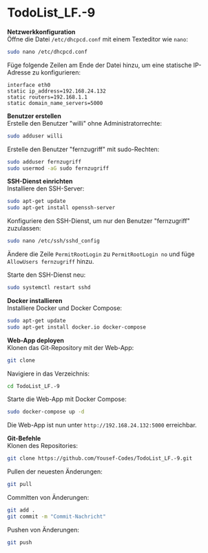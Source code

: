 # TodoList_LF.-9


**Netzwerkkonfiguration**  
Öffne die Datei `/etc/dhcpcd.conf` mit einem Texteditor wie `nano`:  
```bash
sudo nano /etc/dhcpcd.conf
```  
Füge folgende Zeilen am Ende der Datei hinzu, um eine statische IP-Adresse zu konfigurieren:  
```plaintext
interface eth0
static ip_address=192.168.24.132
static routers=192.168.1.1
static domain_name_servers=5000
```

**Benutzer erstellen**  
Erstelle den Benutzer "willi" ohne Administratorrechte:  
```bash
sudo adduser willi
```  
Erstelle den Benutzer "fernzugriff" mit sudo-Rechten:  
```bash
sudo adduser fernzugriff
sudo usermod -aG sudo fernzugriff
```

**SSH-Dienst einrichten**  
Installiere den SSH-Server:  
```bash
sudo apt-get update
sudo apt-get install openssh-server
```  
Konfiguriere den SSH-Dienst, um nur den Benutzer "fernzugriff" zuzulassen:  
```bash
sudo nano /etc/ssh/sshd_config
```  
Ändere die Zeile `PermitRootLogin` zu `PermitRootLogin no` und füge `AllowUsers fernzugriff` hinzu.  

Starte den SSH-Dienst neu:  
```bash
sudo systemctl restart sshd
```

**Docker installieren**  
Installiere Docker und Docker Compose:  
```bash
sudo apt-get update
sudo apt-get install docker.io docker-compose
```

**Web-App deployen**  
Klonen das Git-Repository mit der Web-App:  
```bash
git clone 
```  
Navigiere in das Verzeichnis:  
```bash
cd TodoList_LF.-9
```  
Starte die Web-App mit Docker Compose:  
```bash
sudo docker-compose up -d
```  
Die Web-App ist nun unter `http://192.168.24.132:5000` erreichbar.

**Git-Befehle**  
Klonen des Repositories:  
```bash
git clone https://github.com/Yousef-Codes/TodoList_LF.-9.git
```  
Pullen der neuesten Änderungen:  
```bash
git pull
```  
Committen von Änderungen:  
```bash
git add .
git commit -m "Commit-Nachricht"
```  
Pushen von Änderungen:  
```bash
git push
```
